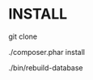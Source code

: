 INSTALL
================================

git clone

./composer.phar install

./bin/rebuild-database